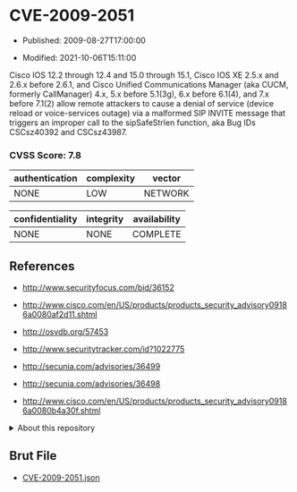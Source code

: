 # CVE-2009-2051

- Published: 2009-08-27T17:00:00

- Modified: 2021-10-06T15:11:00

Cisco IOS 12.2 through 12.4 and 15.0 through 15.1, Cisco IOS XE 2.5.x and 2.6.x before 2.6.1, and Cisco Unified Communications Manager (aka CUCM, formerly CallManager) 4.x, 5.x before 5.1(3g), 6.x before 6.1(4), and 7.x before 7.1(2) allow remote attackers to cause a denial of service (device reload or voice-services outage) via a malformed SIP INVITE message that triggers an improper call to the sipSafeStrlen function, aka Bug IDs CSCsz40392 and CSCsz43987.

### CVSS Score: **7.8**

| authentication | complexity | vector |
| --- | --- | --- |
| NONE | LOW | NETWORK |

| confidentiality | integrity | availability |
| --- | --- | --- |
| NONE | NONE | COMPLETE |

## References

* http://www.securityfocus.com/bid/36152

* http://www.cisco.com/en/US/products/products_security_advisory09186a0080af2d11.shtml

* http://osvdb.org/57453

* http://www.securitytracker.com/id?1022775

* http://secunia.com/advisories/36499

* http://secunia.com/advisories/36498

* http://www.cisco.com/en/US/products/products_security_advisory09186a0080b4a30f.shtml

<details>
<summary>About this repository</summary> 

  This repository is part of the project [Live Hack CVE](https://github.com/Live-Hack-CVE). Main website can be found [www.live-hack.org](https://www.live-hack.org) 
  
  Made by [Sn0wAlice](https://github.com/Sn0wAlice) for the people that care about security and need to have a feed of the latest CVEs. Hope you enjoy it, don't forget to star the repo and follow me on [Twitter](https://twitter.com/Sn0wAlice) and [Github](https://github.com/Sn0wAlice). And that is my [personnal website](https://www.alice-snow.me/)

  - [Home Page](https://github.com/Live-Hack-CVE)
  - [Framework](https://github.com/Live-Hack-CVE/cve-framework)
  - [CVE database](https://github.com/Live-Hack-CVE/full_database)
  - [Changelog](https://github.com/Live-Hack-CVE/Changelog)
</details>

## Brut File

* [CVE-2009-2051.json](https://raw.githubusercontent.com/Live-Hack-CVE/full_database/main/cves/2009/CVE-2009-2051.json)

